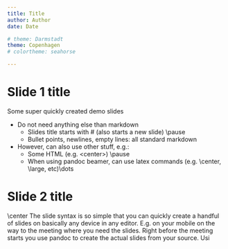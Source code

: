 ```yaml
---
title: Title
author: Author
date: Date

# theme: Darmstadt
theme: Copenhagen
# colortheme: seahorse

---
```


# Slide 1 title

Some super quickly created demo slides

* Do not need anything else than markdown
    * Slides title starts with # (also starts a new slide) \pause
    * Bullet points, newlines, empty lines: all standard markdown
* However, can also use other stuff, e.g.:
    * Some HTML (e.g. \<center\>) \pause
    * When using pandoc beamer, can use latex commands (e.g. \\center, \\large, etc)\dots

# Slide 2 title

\center The slide syntax is so simple that you can quickly create a handful of slides on basically any device in any editor. E.g. on your mobile on the way to the meeting where you need the slides. Right before the meeting starts you use pandoc to create the actual slides from your source.
Usi